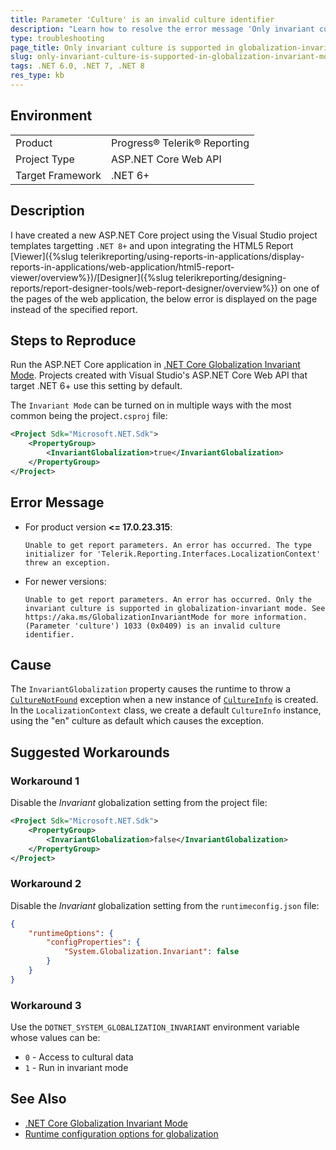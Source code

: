 ```yaml
---
title: Parameter 'Culture' is an invalid culture identifier
description: "Learn how to resolve the error message 'Only invariant culture is supported in globalization-invariant mode'."
type: troubleshooting
page_title: Only invariant culture is supported in globalization-invariant mode
slug: only-invariant-culture-is-supported-in-globalization-invariant-mode-error
tags: .NET 6.0, .NET 7, .NET 8
res_type: kb
---
```


## Environment

<table>
	<tbody>
		<tr>
			<td>Product</td>
			<td>Progress® Telerik® Reporting</td>
		</tr>
		<tr>
			<td>Project Type</td>
			<td>ASP.NET Core Web API</td>
		</tr>
		<tr>
			<td>Target Framework</td>
			<td>.NET 6+</td>
		</tr>
	</tbody>
</table>


## Description

I have created a new ASP.NET Core project using the Visual Studio project templates targetting `.NET 8+` and upon integrating the HTML5 Report [Viewer]({%slug telerikreporting/using-reports-in-applications/display-reports-in-applications/web-application/html5-report-viewer/overview%})/[Designer]({%slug telerikreporting/designing-reports/report-designer-tools/web-report-designer/overview%}) on one of the pages of the web application, the below error is displayed on the page instead of the specified report.

## Steps to Reproduce

Run the ASP.NET Core application in [.NET Core Globalization Invariant Mode](https://github.com/dotnet/runtime/blob/main/docs/design/features/globalization-invariant-mode.md). Projects created with Visual Studio's ASP.NET Core Web API that target .NET 6+ use this setting by default.

The `Invariant Mode` can be turned on in multiple ways with the most common being the project`.csproj` file:

````XML
<Project Sdk="Microsoft.NET.Sdk">
	<PropertyGroup>
		<InvariantGlobalization>true</InvariantGlobalization>
	</PropertyGroup>
</Project>
````

## Error Message

- For product version **<= 17.0.23.315**:

	`Unable to get report parameters. An error has occurred. The type initializer for 'Telerik.Reporting.Interfaces.LocalizationContext' threw an exception.`

- For newer versions:

	`Unable to get report parameters. An error has occurred. Only the invariant culture is supported in globalization-invariant mode. See https://aka.ms/GlobalizationInvariantMode for more information. (Parameter 'culture') 1033 (0x0409) is an invalid culture identifier.`

## Cause

The `InvariantGlobalization` property causes the runtime to throw a [`CultureNotFound`](https://learn.microsoft.com/en-us/dotnet/api/system.globalization.culturenotfoundexception) exception when a new instance of [`CultureInfo`](https://learn.microsoft.com/en-us/dotnet/api/system.globalization.cultureinfo) is created. In the `LocalizationContext` class, we create a default `CultureInfo` instance, using the "en" culture as default which causes the exception.

## Suggested Workarounds

### Workaround 1

Disable the *Invariant* globalization setting from the project file:

````XML
<Project Sdk="Microsoft.NET.Sdk">
	<PropertyGroup>
		<InvariantGlobalization>false</InvariantGlobalization>
	</PropertyGroup>
</Project>
````

### Workaround 2

Disable the *Invariant* globalization setting from the `runtimeconfig.json` file:

````JSON
{
	"runtimeOptions": {
		"configProperties": {
			"System.Globalization.Invariant": false
		}
	}
}
````

### Workaround 3

Use the `DOTNET_SYSTEM_GLOBALIZATION_INVARIANT` environment variable whose values can be:

* `0` - Access to cultural data
* `1` - Run in invariant mode

## See Also

* [.NET Core Globalization Invariant Mode](https://github.com/dotnet/runtime/blob/main/docs/design/features/globalization-invariant-mode.md)
* [Runtime configuration options for globalization](https://learn.microsoft.com/en-us/dotnet/core/runtime-config/globalization)
